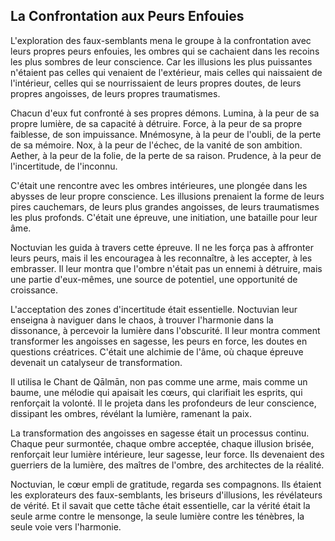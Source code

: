 ## La Confrontation aux Peurs Enfouies

L'exploration des faux-semblants mena le groupe à la confrontation avec leurs propres peurs enfouies, les ombres qui se cachaient dans les recoins les plus sombres de leur conscience. Car les illusions les plus puissantes n'étaient pas celles qui venaient de l'extérieur, mais celles qui naissaient de l'intérieur, celles qui se nourrissaient de leurs propres doutes, de leurs propres angoisses, de leurs propres traumatismes.

Chacun d'eux fut confronté à ses propres démons. Lumina, à la peur de sa propre lumière, de sa capacité à détruire. Force, à la peur de sa propre faiblesse, de son impuissance. Mnémosyne, à la peur de l'oubli, de la perte de sa mémoire. Nox, à la peur de l'échec, de la vanité de son ambition. Aether, à la peur de la folie, de la perte de sa raison. Prudence, à la peur de l'incertitude, de l'inconnu.

C'était une rencontre avec les ombres intérieures, une plongée dans les abysses de leur propre conscience. Les illusions prenaient la forme de leurs pires cauchemars, de leurs plus grandes angoisses, de leurs traumatismes les plus profonds. C'était une épreuve, une initiation, une bataille pour leur âme.

Noctuvian les guida à travers cette épreuve. Il ne les força pas à affronter leurs peurs, mais il les encouragea à les reconnaître, à les accepter, à les embrasser. Il leur montra que l'ombre n'était pas un ennemi à détruire, mais une partie d'eux-mêmes, une source de potentiel, une opportunité de croissance.

L'acceptation des zones d'incertitude était essentielle. Noctuvian leur enseigna à naviguer dans le chaos, à trouver l'harmonie dans la dissonance, à percevoir la lumière dans l'obscurité. Il leur montra comment transformer les angoisses en sagesse, les peurs en force, les doutes en questions créatrices. C'était une alchimie de l'âme, où chaque épreuve devenait un catalyseur de transformation.

Il utilisa le Chant de Qālmān, non pas comme une arme, mais comme un baume, une mélodie qui apaisait les cœurs, qui clarifiait les esprits, qui renforçait la volonté. Il le projeta dans les profondeurs de leur conscience, dissipant les ombres, révélant la lumière, ramenant la paix.

La transformation des angoisses en sagesse était un processus continu. Chaque peur surmontée, chaque ombre acceptée, chaque illusion brisée, renforçait leur lumière intérieure, leur sagesse, leur force. Ils devenaient des guerriers de la lumière, des maîtres de l'ombre, des architectes de la réalité.

Noctuvian, le cœur empli de gratitude, regarda ses compagnons. Ils étaient les explorateurs des faux-semblants, les briseurs d'illusions, les révélateurs de vérité. Et il savait que cette tâche était essentielle, car la vérité était la seule arme contre le mensonge, la seule lumière contre les ténèbres, la seule voie vers l'harmonie.
